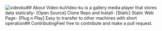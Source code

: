 ![videoku](https://user-images.githubusercontent.com/59151948/116795143-5ab61280-ab05-11eb-9146-5b65a08d6d0f.png)## About Video-kuVideo-ku is a gallery media player that stores data statically- [Open Source] Clone Repo and Install- [Static] Static Web Page- [Plug n Play] Easy to transfer to other machines with short operation## ContributingFeel free to contribute and make a pull request.
